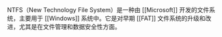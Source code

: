 NTFS（New Technology File System）是一种由 [[Microsoft]] 开发的文件系统，主要用于 [[Windows]] 系统中。它是对早期 [[FAT]] 文件系统的升级和改进，尤其是在文件管理和数据安全性方面。

